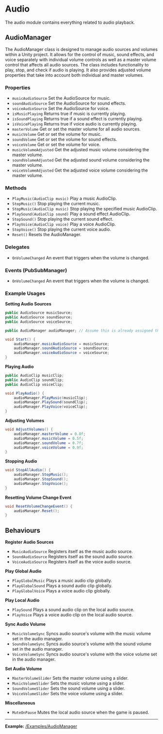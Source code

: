 # Audio

The audio module contains everything related to audio playback.

## AudioManager

The AudioManager class is designed to manage audio sources and volumes within a Unity project. It allows for the control of music, sound effects, and voice separately with individual volume controls as well as a master volume control that affects all audio sources. The class includes functionality to play, stop, and check if audio is playing. It also provides adjusted volume properties that take into account both individual and master volumes.

### Properties

- `musicAudioSource` Set the AudioSource for music.
- `soundAudioSource` Set the AudioSource for sound effects.
- `voiceAudioSource` Set the AudioSource for voice.
- `isMusicPlaying` Returns true if music is currently playing.
- `isSoundPlaying` Returns true if a sound effect is currently playing.
- `isVoicePlaying` Returns true if voice audio is currently playing.
- `masterVolume` Get or set the master volume for all audio sources.
- `musicVolume` Get or set the volume for music.
- `soundVolume` Get or set the volume for sound effects.
- `voiceVolume` Get or set the volume for voice.
- `musicVolumeAdjusted` Get the adjusted music volume considering the master volume.
- `soundVolumeAdjusted` Get the adjusted sound volume considering the master volume.
- `voiceVolumeAdjusted` Get the adjusted voice volume considering the master volume.

### Methods

- `PlayMusic(AudioClip music)` Play a music AudioClip.
- `StopMusic()` Stop playing the current music.
- `StopMusic(AudioClip music)` Stop playing the specified music AudioClip.
- `PlaySound(AudioClip sound)` Play a sound effect AudioClip.
- `StopSound()` Stop playing the current sound effect.
- `PlayVoice(AudioClip voice)` Play a voice AudioClip.
- `StopVoice()` Stop playing the current voice audio.
- `Reset()` Resets the AudioManager.

### Delegates

- `OnVolumeChanged` An event that triggers when the volume is changed.

### Events (PubSubManager)

- `OnVolumeChanged` An event that triggers when the volume is changed.

### Example Usages

**Setting Audio Sources**

```csharp
public AudioSource musicSource;
public AudioSource soundSource;
public AudioSource voiceSource;

public AudioManager audioManager; // Assume this is already assigned through the inspector or elsewhere

void Start() {
    audioManager.musicAudioSource = musicSource;
    audioManager.soundAudioSource = soundSource;
    audioManager.voiceAudioSource = voiceSource;
}
```

**Playing Audio**

```csharp
public AudioClip musicClip;
public AudioClip soundClip;
public AudioClip voiceClip;

void PlayAudio() {
    audioManager.PlayMusic(musicClip);
    audioManager.PlaySound(soundClip);
    audioManager.PlayVoice(voiceClip);
}
```

**Adjusting Volumes**

```csharp
void AdjustVolumes() {
    audioManager.masterVolume = 0.8f;
    audioManager.musicVolume = 0.5f;
    audioManager.soundVolume = 0.7f;
    audioManager.voiceVolume = 0.9f;
}
```

**Stopping Audio**

```csharp
void StopAllAudio() {
    audioManager.StopMusic();
    audioManager.StopSound();
    audioManager.StopVoice();
}
```

**Resetting Volume Change Event**

```csharp
void ResetVolumeChangeEvent() {
    audioManager.Reset();
}
```

## Behaviours

**Register Audio Sources**

- `MusicAudioSource` Registers itself as the music audio source.
- `SoundAudioSource` Registers itself as the sound audio source.
- `VoiceAudioSource` Registers itself as the voice audio source.

**Play Global Audio**

- `PlayGlobalMusic` Plays a music audio clip globally.
- `PlayGlobalSound` Plays a sound audio clip globally.
- `PlayGlobalVoice` Plays a voice audio clip globally.

**Play Local Audio**

- `PlaySound` Plays a sound audio clip on the local audio source.
- `PlayVoice` Plays a voice audio clip on the local audio source.

**Sync Audio Volume**

- `MusicVolumeSync` Syncs audio source's volume with the music volume set in the audio manager.
- `SoundVolumeSync` Syncs audio source's volume with the sound volume set in the audio manager.
- `VoiceVolumeSync` Syncs audio source's volume with the voice volume set in the audio manager.

**Set Audio Volume**

- `MasterVolumeSlider` Sets the master volume using a slider.
- `MusicVolumeSlider` Sets the music volume using a slider.
- `SoundVolumeSlider` Sets the sound volume using a slider.
- `VoiceVolumeSlider` Sets the voice volume using a slider.

**Miscellaneous**

- `MuteOnPause` Mutes the local audio source when the game is paused.

---

**Example:** [/Examples/AudioManager](/Examples/AudioManager)
